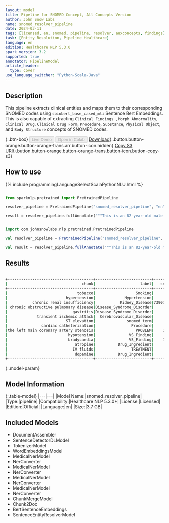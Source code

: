 ```yaml
---
layout: model
title: Pipeline for SNOMED Concept, All Concepts Version
author: John Snow Labs
name: snomed_resolver_pipeline
date: 2024-03-11
tags: [licensed, en, snomed, pipeline, resolver, auxconcepts, findings]
task: [Entity Resolution, Pipeline Healthcare]
language: en
edition: Healthcare NLP 5.3.0
spark_version: 3.2
supported: true
annotator: PipelineModel
article_header:
  type: cover
use_language_switcher: "Python-Scala-Java"
---
```


## Description

This pipeline extracts clinical entities and maps them to their corresponding SNOMED codes using `sbiobert_base_cased_mli` Sentence Bert Embeddings. This is also capable of extracting `Clinical Findings `, `Morph Abnormality`, `Clinical Drug`, `Clinical Drug Form`, `Procedure`, `Substance`, `Physical Object`, and `Body Structure` concepts of SNOMED codes.

{:.btn-box}
<button class="button button-orange" disabled>Live Demo</button>
<button class="button button-orange" disabled>Open in Colab</button>
[Download](https://s3.amazonaws.com/auxdata.johnsnowlabs.com/clinical/models/snomed_resolver_pipeline_en_5.3.0_3.2_1710190634715.zip){:.button.button-orange.button-orange-trans.arr.button-icon.hidden}
[Copy S3 URI](s3://auxdata.johnsnowlabs.com/clinical/models/snomed_resolver_pipeline_en_5.3.0_3.2_1710190634715.zip){:.button.button-orange.button-orange-trans.button-icon.button-copy-s3}

## How to use



<div class="tabs-box" markdown="1">
{% include programmingLanguageSelectScalaPythonNLU.html %}
  
```python

from sparknlp.pretrained import PretrainedPipeline

resolver_pipeline = PretrainedPipeline("snomed_resolver_pipeline", "en", "clinical/models")

result = resolver_pipeline.fullAnnotate("""This is an 82-year-old male with a history of prior tobacco use, hypertension, chronic renal insufficiency, chronic obstructive pulmonary disease, gastritis, and transient ischemic attack. He initially presented to Braintree with ST elevation and was transferred to St. Margaret’s Center. He underwent cardiac catheterization because of the left main coronary artery stenosis, which was complicated by hypotension and bradycardia. He required atropine, IV fluids, and dopamine.""")

```
```scala

import com.johnsnowlabs.nlp.pretrained.PretrainedPipeline

val resolver_pipeline = PretrainedPipeline("snomed_resolver_pipeline", "en", "clinical/models")

val result = resolver_pipeline.fullAnnotate("""This is an 82-year-old male with a history of prior tobacco use, hypertension, chronic renal insufficiency, chronic obstructive pulmonary disease, gastritis, and transient ischemic attack. He initially presented to Braintree with ST elevation and was transferred to St. Margaret’s Center. He underwent cardiac catheterization because of the left main coronary artery stenosis, which was complicated by hypotension and bradycardia. He required atropine, IV fluids, and dopamine.""")

```
</div>

## Results

```bash

+--------------------------------------+-------------------------+--------------+-----------------------------------------------+----------------------------------------------------------------------+----------------------------------------------------------------------+----------------------------------------------------------------------+
|                                 chunk|                    label|   snomed_code|                                     resolution|                                                             all_codes|                                                       all_resolutions|                                                        all_aux_labels|
+--------------------------------------+-------------------------+--------------+-----------------------------------------------+----------------------------------------------------------------------+----------------------------------------------------------------------+----------------------------------------------------------------------+
|                               tobacco|                  Smoking|      57264008|                                        tobacco|57264008:::102407002:::39953003:::159882006:::102408007:::722496004...|tobacco:::tobacco smoke:::tobacco - substance:::tobacco processor::...|Organism:::Substance:::Substance:::Social Context:::Substance:::Phy...|
|                          hypertension|             Hypertension|     161501007|                              h/o: hypertension|161501007:::73578008:::160357008:::268607006:::417312002:::27594400...|h/o: hypertension:::hyperdistension:::fh: hypertension:::hypertensi...|Context-dependent:::Morph Abnormality:::Context-dependent:::Observa...|
|           chronic renal insufficiency|           Kidney_Disease|73901000119107|                 history of renal insufficiency|73901000119107:::414417004:::1259460004:::472953006:::289916006:::1...|history of renal insufficiency:::history of - renal failure:::posto...|Context-dependent:::Context-dependent:::No_Concept_Class:::Context-...|
| chronic obstructive pulmonary disease|Disease_Syndrome_Disorder|     394702007|chronic obstructive pulmonary disease follow-up|394702007:::866204005:::395159008:::390891009:::702839006:::2704730...|chronic obstructive pulmonary disease follow-up:::consultation for ...|Procedure:::Procedure:::Context-dependent:::Procedure:::Location:::...|
|                             gastritis|Disease_Syndrome_Disorder|     413241009|                         suspicion of gastritis|413241009:::1163521007:::1163522000:::1204466001:::1197706007:::956...|suspicion of gastritis:::enterococcal gastritis:::enteroviral gastr...|Context-dependent:::No_Concept_Class:::No_Concept_Class:::No_Concep...|
|             transient ischemic attack|  Cerebrovascular_Disease|     473129008|            suspected transient ischemic attack|473129008:::161511000:::736288002:::1204218005:::1208871009:::55470...|suspected transient ischemic attack:::history of transient ischaemi...|Context-dependent:::Context-dependent:::Record Artifact:::No_Concep...|
|                          ST elevation|              snomed_term|     164931005|                                   st elevation|164931005:::277203001:::117144008:::255456001:::711583000:::2635600...|st elevation:::suprasellar extension:::upper parasternal region:::e...|Observable Entity:::Qualifier Value:::Body Structure:::Qualifier Va...|
|               cardiac catheterization|                Procedure|      41976001|                        cardiac catheterization|41976001:::705923009:::721968000:::467735004:::129085009:::42531500...|cardiac catheterization:::cardiac catheter:::cardiac catheterizatio...|Procedure:::Physical Object:::Record Artifact:::Physical Object:::Q...|
|the left main coronary artery stenosis|                  PROBLEM|    1255621004| distal left coronary artery main stem stenosis|1255621004:::1255569006:::1255624007:::1255265004:::1255622006:::12...|distal left coronary artery main stem stenosis:::ostial left main c...|No_Concept_Class:::No_Concept_Class:::No_Concept_Class:::No_Concept...|
|                           hypotension|               VS_Finding|     241727003|                            induced hypotension|241727003:::1182007:::266695002:::472960000:::408497003:::4382004::...|induced hypotension:::hypotensive agent:::hypothermia with hypotens...|Procedure:::Pharma/Biol Product:::Procedure:::Context-dependent:::P...|
|                           bradycardia|               VS_Finding|    1217429005|                       asymptomatic bradycardia|1217429005:::690461000119106:::65723001:::285666008:::1182007:::241...|asymptomatic bradycardia:::history of bradycardia:::decreased barom...|No_Concept_Class:::Context-dependent:::Physical Force:::Physical Fo...|
|                              atropine|          Drug_Ingredient|      73949004|                                       atropine|73949004:::105075009:::349945006:::410493009:::74237004:::50507004:...|atropine:::atropine measurement:::oral atropine:::atropinization:::...|Pharma/Biol Product:::Procedure:::Clinical Drug Form:::Procedure:::...|
|                             IV fluids|                TREATMENT|     118431008|                                       iv fluid|118431008:::82449006:::47625008:::261841005:::261842003:::9778000::...|iv fluid:::iv catheter:::iv route:::iv/c:::iv/r:::iv cmv:::intraven...|Substance:::Physical Object:::Qualifier Value:::Qualifier Value:::Q...|
|                              dopamine|          Drug_Ingredient|      59187003|                                       dopamine|59187003:::412383006:::37484001:::32779004:::412845004:::713493000:...|dopamine:::dopamine agent:::dopamine receptor:::dopamine measuremen...|Pharma/Biol Product:::Substance:::Substance:::Procedure:::Procedure...|
+--------------------------------------+-------------------------+--------------+-----------------------------------------------+----------------------------------------------------------------------+----------------------------------------------------------------------+----------------------------------------------------------------------+

```

{:.model-param}
## Model Information

{:.table-model}
|---|---|
|Model Name:|snomed_resolver_pipeline|
|Type:|pipeline|
|Compatibility:|Healthcare NLP 5.3.0+|
|License:|Licensed|
|Edition:|Official|
|Language:|en|
|Size:|3.7 GB|

## Included Models

- DocumentAssembler
- SentenceDetectorDLModel
- TokenizerModel
- WordEmbeddingsModel
- MedicalNerModel
- NerConverter
- MedicalNerModel
- NerConverter
- MedicalNerModel
- NerConverter
- MedicalNerModel
- NerConverter
- ChunkMergeModel
- Chunk2Doc
- BertSentenceEmbeddings
- SentenceEntityResolverModel
